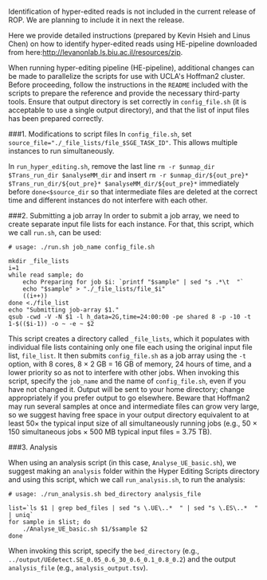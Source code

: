 Identification of hyper-edited reads is not included in the current release of ROP. We are planning to include it in next the release.

Here we provide detailed instructions (prepared by Kevin Hsieh and Linus Chen) on how to identify hyper-edited reads using HE-pipeline downloaded from here:http://levanonlab.ls.biu.ac.il/resources/zip.


When running hyper-editing pipeline (HE-pipeline), additional changes can be made to parallelize the scripts for use with UCLA's Hoffman2 cluster. Before proceeding, follow the instructions in the `README` included with the scripts to prepare the reference and provide  the necessary third-party tools. Ensure that output directory is set correctly in `config_file.sh` (it is acceptable to use a single output directory), and that the list of input files has been prepared correctly.
  
###1. Modifications to script files
In `config_file.sh`, set `source_file="./_file_lists/file_$SGE_TASK_ID"`. This allows multiple instances to run simultaneously.   
  
In `run_hyper_editing.sh`, remove the last line `rm -r $unmap_dir $Trans_run_dir $analyseMM_dir` and insert `rm -r $unmap_dir/${out_pre}* $Trans_run_dir/${out_pre}* $analyseMM_dir/${out_pre}*` immediately before `done<$source_dir` so that intermediate files are deleted at the correct time and different instances do not interfere with each other.
  
###2. Submitting a job array
In order to submit a job array, we need to create separate input file lists for each instance. For that, this script, which we call `run.sh`, can be used:

	# usage: ./run.sh job_name config_file.sh
	
	mkdir _file_lists
	i=1
	while read sample; do
		echo Preparing for job $i: `printf "$sample" | sed "s .*\t  "`
		echo "$sample" > "./_file_lists/file_$i"
		((i++))
	done <./file_list
	echo "Submitting job-array $1."
	qsub -cwd -V -N $1 -l h_data=2G,time=24:00:00 -pe shared 8 -p -10 -t 1-$(($i-1)) -o ~ -e ~ $2

This script creates a directory called `_file_lists`, which it populates with individual file lists containing only one file each using the original input file list, `file_list`. It then submits `config_file.sh` as a job array using the `-t` option, with 8 cores, 8 × 2 GB = 16 GB of memory, 24 hours of time, and a lower priority so as not to interfere with other jobs. When invoking this script, specify the `job_name` and the name of `config_file.sh`, even if you have not changed it. Output will be sent to your home directory; change appropriately if you prefer output to go elsewhere. Beware that Hoffman2 may run several samples at once and intermediate files can grow very large, so we suggest having free space in your output directory equivalent to at least 50× the typical input size of all simultaneously running jobs (e.g., 50 × 150 simultaneous jobs × 500 MB typical input files = 3.75 TB).

###3. Analysis  

When using an analysis script (in this case, `Analyse_UE_basic.sh`), we suggest making an `analysis` folder within the Hyper Editing Scripts directory and using this script, which we call `run_analysis.sh`, to run the analysis:

	# usage: ./run_analysis.sh bed_directory analysis_file
	
	list=`ls $1 | grep bed_files | sed "s \.UE\..*  " | sed "s \.ES\..*  " | uniq`
	for sample in $list; do
		./Analyse_UE_basic.sh $1/$sample $2
	done

When invoking this script, specify the `bed_directory` (e.g., `../output/UEdetect.SE_0.05_0.6_30_0.6_0.1_0.8_0.2`) and the output `analysis_file` (e.g., `analysis_output.tsv`).